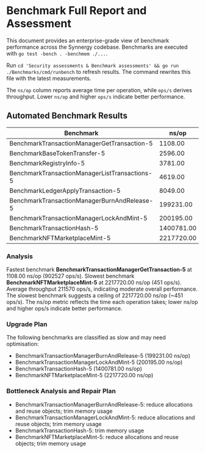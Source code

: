 # Benchmark Full Report and Assessment

This document provides an enterprise-grade view of benchmark performance across the Synnergy codebase. Benchmarks are executed with `go test -bench . -benchmem ./...`.

Run `cd 'Security assessments & Benchmark assessments' && go run ./Benchmarks/cmd/runbench` to refresh results. The command rewrites this file with the latest measurements.

The `ns/op` column reports average time per operation, while `ops/s` derives throughput. Lower `ns/op` and higher `ops/s` indicate better performance.

## Automated Benchmark Results

| Benchmark | ns/op | ops/s | B/op | allocs/op | Rating |
|-----------|------|-------|------|-----------|--------|
| BenchmarkTransactionManagerGetTransaction-5 | 1108.00 | 902527 | 0 | 0 | fast |
| BenchmarkBaseTokenTransfer-5 | 2596.00 | 385208 | 0 | 0 | moderate |
| BenchmarkRegistryInfo-5 | 3781.00 | 264480 | 0 | 0 | moderate |
| BenchmarkTransactionManagerListTransactions-5 | 4619.00 | 216497 | 128 | 1 | moderate |
| BenchmarkLedgerApplyTransaction-5 | 8049.00 | 124239 | 80 | 6 | moderate |
| BenchmarkTransactionManagerBurnAndRelease-5 | 199231.00 | 5019 | 2360 | 14 | slow |
| BenchmarkTransactionManagerLockAndMint-5 | 200195.00 | 4995 | 2600 | 17 | slow |
| BenchmarkTransactionHash-5 | 1400781.00 | 714 | 1128 | 10 | slow |
| BenchmarkNFTMarketplaceMint-5 | 2217720.00 | 451 | 164920 | 1716 | slow |

### Analysis

Fastest benchmark **BenchmarkTransactionManagerGetTransaction-5** at 1108.00 ns/op (902527 ops/s). Slowest benchmark **BenchmarkNFTMarketplaceMint-5** at 2217720.00 ns/op (451 ops/s).
Average throughput 211570 ops/s, indicating moderate overall performance. The slowest benchmark suggests a ceiling of 2217720.00 ns/op (~451 ops/s).
The ns/op metric reflects the time each operation takes; lower ns/op and higher ops/s indicate better performance.

### Upgrade Plan

The following benchmarks are classified as slow and may need optimisation:

- BenchmarkTransactionManagerBurnAndRelease-5 (199231.00 ns/op)
- BenchmarkTransactionManagerLockAndMint-5 (200195.00 ns/op)
- BenchmarkTransactionHash-5 (1400781.00 ns/op)
- BenchmarkNFTMarketplaceMint-5 (2217720.00 ns/op)

### Bottleneck Analysis and Repair Plan

- BenchmarkTransactionManagerBurnAndRelease-5: reduce allocations and reuse objects; trim memory usage
- BenchmarkTransactionManagerLockAndMint-5: reduce allocations and reuse objects; trim memory usage
- BenchmarkTransactionHash-5: trim memory usage
- BenchmarkNFTMarketplaceMint-5: reduce allocations and reuse objects; trim memory usage
